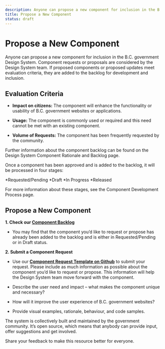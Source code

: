 ```yaml
---
description: Anyone can propose a new component for inclusion in the B.C. government Design System. Components are proposed and selected for development based off our evaluation criteria.
title: Propose a New Component
status: draft
---
```


# **Propose a New Component**

Anyone can propose a new component for inclusion in the B.C. government Design System. Component requests or proposals are considered by the Design System team. If proposed components or proposed updates meet evaluation criteria, they are added to the backlog for development and inclusion.

## **Evaluation Criteria**

* **Impact on citizens:** The component will enhance the functionality or usability of B.C. government websites or applications.

* **Usage:** The component is commonly used or required and this need cannot be met with an existing component.

* **Volume of Requests:** The component has been frequently requested by the community.

Further information about the component backlog can be found on the Design System Component Rationale and Backlog page.

Once a component has been approved and is added to the backlog, it will be processed in four stages:

*Requested/Pending
*Draft
*In Progress
*Released

For more information about these stages, see the Component Development Process page.


## **Propose a New Component**

**1\. Check our [Component Backlog](https://github.com/bcgov/design-system/projects/1)**

*   You may find that the component you’d like to request or propose has already been added to the backlog and is either in Requested/Pending or in Draft status.

**2\. Submit a Component Request**

*   Use our [**Component Request Template on Github**](https://github.com/bcgov/design-system/issues/new?template=propose-a-new-component.md) to submit your request. Please include as much information as possible about the component you’d like to request or propose. This information will help the Design System team move forward with the component.

*   Describe the user need and impact – what makes the component unique and necessary?

*   How will it improve the user experience of B.C. government websites?

*   Provide visual examples, rationale, behaviour, and code samples.


The system is collectively built and maintained by the government community. It’s open source, which means that anybody can provide input, offer suggestions and get involved.

Share your feedback to make this resource better for everyone.
